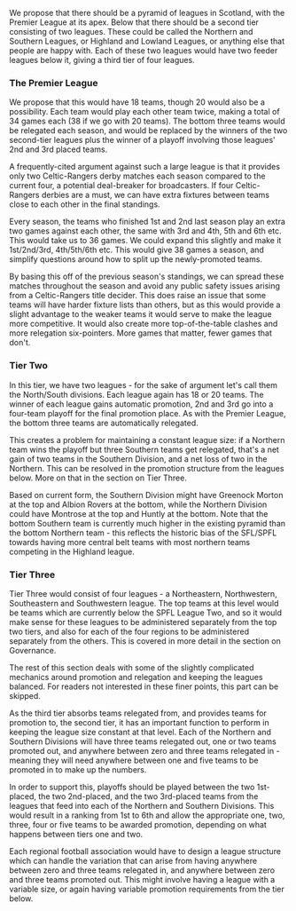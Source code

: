 We propose that there should be a pyramid of leagues in Scotland, with the
Premier League at its apex. Below that there should be a second tier consisting
of two leagues. These could be called the Northern and Southern Leagues, or
Highland and Lowland Leagues, or anything else that people are happy with. Each
of these two leagues would have two feeder leagues below it, giving a third tier
of four leagues.


### The Premier League

We propose that this would have 18 teams, though 20 would also be a possibility.
Each team would play each other team twice, making a total of 34 games each (38
if we go with 20 teams). The bottom three teams would be relegated each season,
and would be replaced by the winners of the two second-tier leagues plus the
winner of a playoff involving those leagues' 2nd and 3rd placed teams.

A frequently-cited argument against such a large league is that it provides only
two Celtic-Rangers derby matches each season compared to the current four, a
potential deal-breaker for broadcasters. If four Celtic-Rangers derbies are a
must, we can have extra fixtures between teams close to each other in the final
standings.

Every season, the teams who finished 1st and 2nd last season play an extra two
games against each other, the same with 3rd and 4th, 5th and 6th etc. This would
take us to 36 games. We could expand this slightly and make it 1st/2nd/3rd,
4th/5th/6th etc. This would give 38 games a season, and simplify questions
around how to split up the newly-promoted teams.

By basing this off of the previous season's standings, we can spread these
matches throughout the season and avoid any public safety issues arising from a
Celtic-Rangers title decider. This does raise an issue that some teams
will have harder fixture lists than others, but as this would provide a slight
advantage to the weaker teams it would serve to make the league more
competitive. It would also create more top-of-the-table clashes and more
relegation six-pointers. More games that matter, fewer games that don't.


### Tier Two

In this tier, we have two leagues - for the sake of argument let's call them the
North/South divisions. Each league again has 18 or 20 teams. The winner of each
league gains automatic promotion, 2nd and 3rd go into a four-team playoff for
the final promotion place. As with the Premier League, the bottom three teams
are automatically relegated.

This creates a problem for maintaining a constant league size: if a Northern
team wins the playoff but three Southern teams get relegated, that's a net gain
of two teams in the Southern Division, and a net loss of two in the Northern.
This can be resolved in the promotion structure from the leagues below. More on
that in the section on Tier Three.

Based on current form, the Southern Division might have Greenock Morton at the
top and Albion Rovers at the bottom, while the Northern Division could have
Montrose at the top and Huntly at the bottom. Note that the bottom Southern team
is currently much higher in the existing pyramid than the bottom Northern team -
this reflects the historic bias of the SFL/SPFL towards having more central belt
teams with most northern teams competing in the Highland league.


### Tier Three

Tier Three would consist of four leagues - a Northeastern, Northwestern,
Southeastern and Southwestern league. The top teams at this level would be teams
which are currently below the SPFL League Two, and so it would make sense for
these leagues to be administered separately from the top two tiers, and also for
each of the four regions to be administered separately from the others. This is
covered in more detail in the section on Governance.

The rest of this section deals with some of the slightly complicated mechanics
around promotion and relegation and keeping the leagues balanced. For readers
not interested in these finer points, this part can be skipped.

As the third tier absorbs teams relegated from, and provides teams for promotion
to, the second tier, it has an important function to perform in keeping the
league size constant at that level. Each of the Northern and Southern Divisions
will have three teams relegated out, one or two teams promoted out, and anywhere
between zero and three teams relegated in - meaning they will need anywhere
between one and five teams to be promoted in to make up the numbers.

In order to support this, playoffs should be played between the two 1st-placed,
the two 2nd-placed, and the two 3rd-placed teams from the leagues that feed into
each of the Northern and Southern Divisions. This would result in a ranking from
1st to 6th and allow the appropriate one, two, three, four or five teams to be
awarded promotion, depending on what happens between tiers one and two.

Each regional football association would have to design a league structure which
can handle the variation that can arise from having anywhere between zero and
three teams relegated in, and anywhere between zero and three teams promoted
out. This might involve having a league with a variable size, or again having
variable promotion requirements from the tier below.
